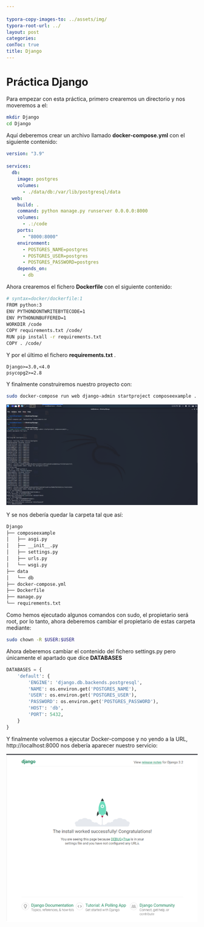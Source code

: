 ```yaml
---

typora-copy-images-to: ../assets/img/
typora-root-url: ../
layout: post
categories: 
conToc: true
title: Django
---
```


# Práctica Django

Para empezar con esta práctica, primero crearemos un directorio y nos moveremos a el:

```bash
mkdir Django
cd Django
```

Aquí deberemos crear un archivo llamado **docker-compose.yml** con el siguiente contenido:

```yaml
version: "3.9"
   
services:
  db:
    image: postgres
    volumes:
      - ./data/db:/var/lib/postgresql/data
  web:
    build: .
    command: python manage.py runserver 0.0.0.0:8000
    volumes:
      - .:/code
    ports:
      - "8000:8000"
    environment:
      - POSTGRES_NAME=postgres
      - POSTGRES_USER=postgres
      - POSTGRES_PASSWORD=postgres
    depends_on:
      - db
```



Ahora crearemos el fichero **Dockerfile** con el siguiente contenido: 

```bash
# syntax=docker/dockerfile:1
FROM python:3
ENV PYTHONDONTWRITEBYTECODE=1
ENV PYTHONUNBUFFERED=1
WORKDIR /code
COPY requirements.txt /code/
RUN pip install -r requirements.txt
COPY . /code/
```

Y por el último el fichero  **requirements.txt** .

```
Django>=3.0,<4.0
psycopg2>=2.8
```

 Y finalmente construiremos nuestro proyecto con:

```bash
sudo docker-compose run web django-admin startproject composeexample .
```

![image-20220122123111532](assets\img\image-20220122123111532.png)

Y se nos debería quedar la carpeta tal que así:

```tex
Django
├── composeexample
│   ├── asgi.py
│   ├── __init__.py
│   ├── settings.py
│   ├── urls.py
│   └── wsgi.py
├── data
│   └── db
├── docker-compose.yml
├── Dockerfile
├── manage.py
└── requirements.txt
```

Como hemos ejecutado algunos comandos con sudo, el propietario será root, por lo tanto, ahora deberemos cambiar el propietario de estas carpeta mediante:

```bash
sudo chown -R $USER:$USER
```

Ahora deberemos cambiar el contenido del fichero settings.py pero únicamente el apartado que dice **DATABASES** 

```python
DATABASES = {
    'default': {
        'ENGINE': 'django.db.backends.postgresql',
        'NAME': os.environ.get('POSTGRES_NAME'),
        'USER': os.environ.get('POSTGRES_USER'),
        'PASSWORD': os.environ.get('POSTGRES_PASSWORD'),
        'HOST': 'db',
        'PORT': 5432,
    }
}
```

Y finalmente volvemos a ejecutar Docker-compose y no yendo a la URL, http://localhost:8000 nos debería aparecer nuestro servicio:

![image-20220122124320988](.\assets\img\image-20220122124320988.png)

